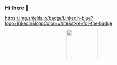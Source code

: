 ### Hi there 👋
https://img.shields.io/badge/LinkedIn-blue?logo=linkedin&logoColor=white&style=for-the-badge
<!--
**simahsnd/simahsnd** is a ✨ _special_ ✨ repository because its `README.md` (this file) appears on your GitHub profile.

Here are some ideas to get you started:

- 🔭 I’m currently working on ...
- 🌱 I’m currently learning ...
- 👯 I’m looking to collaborate on ...
- 🤔 I’m looking for help with ...
- 💬 Ask me about ...
- 📫 How to reach me: ...
- 😄 Pronouns: ...
- ⚡ Fun fact: ...
-->
<div id="header" align="center">
  <img src="https://media1.giphy.com/media/M9gbBd9nbDrOTu1Mqx/giphy.gif?cid=790b7611c0369afb2c8e9478b5337cb4a841bf6c8e85af39&rid=giphy.gif&ct=s" width="100"/>
</div>
